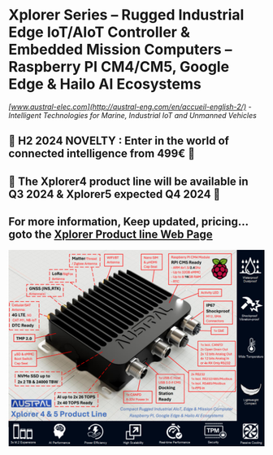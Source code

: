 # Xplorer Series – Rugged Industrial Edge IoT/AIoT Controller &amp; Embedded Mission Computers – Raspberry PI CM4/CM5, Google Edge &amp; Hailo AI Ecosystems
*[www.austral-elec.com](http://austral-eng.com/en/accueil-english-2/) - Intelligent Technologies for Marine, Industrial IoT and Unmanned Vehicles*  

## 🔴 H2 2024 NOVELTY : Enter in the world of connected intelligence from 499€ 🔴
## 🔴 The Xplorer4 product line will be available in Q3 2024 & Xplorer5 expected Q4 2024 🔴
## For more information, Keep updated, pricing... goto the [Xplorer Product line Web Page](https://austral-eng.com/en/xplorer-cm5/)

[![Xplorer](/images/XplorerProductLine.png)](https://austral-eng.com/en/xplorer-cm5/)
